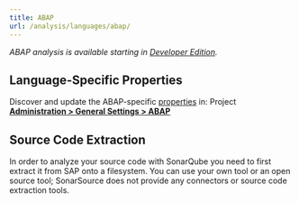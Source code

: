 ```yaml
---
title: ABAP
url: /analysis/languages/abap/
---
```


_ABAP analysis is available starting in [Developer Edition](https://redirect.sonarsource.com/editions/developer.html)._

<!-- static -->
<!-- update_center:abap -->
<!-- /static -->

## Language-Specific Properties

Discover and update the ABAP-specific [properties](/analysis/analysis-parameters/) in: <!-- sonarcloud -->Project <!-- /sonarcloud -->**[Administration > General Settings > ABAP](/#sonarqube-admin#/admin/settings?category=abap)**

## Source Code Extraction

In order to analyze your source code with SonarQube you need to first extract it from SAP onto a filesystem. You can use your own tool or an open source tool; SonarSource does not provide any connectors or source code extraction tools.
